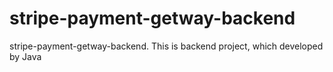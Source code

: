 # stripe-payment-getway-backend
stripe-payment-getway-backend. This is backend project, which developed by Java
